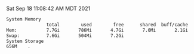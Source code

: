 Sat Sep 18 11:08:42 AM MDT 2021
```bash
System Memory
               total        used        free      shared  buff/cache   available
Mem:           7.7Gi       786Mi       4.7Gi       7.0Mi       2.1Gi       6.6Gi
Swap:          7.6Gi       504Mi       7.2Gi
System Storage
656M	.
```
```bash

